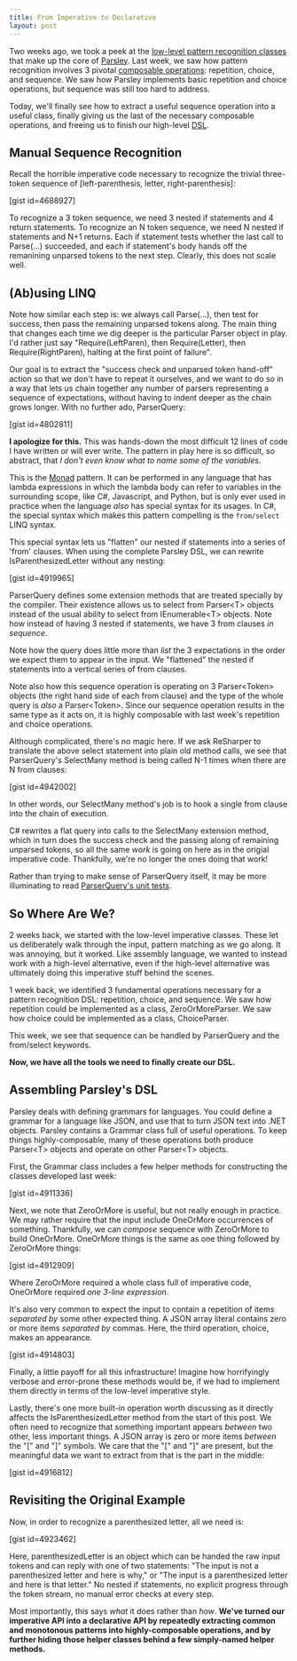 ```yaml
---
title: From Imperative to Declarative
layout: post
---
```


Two weeks ago, we took a peek at the <a href="http://www.headspring.com/patrick/whittling-parsley/">low-level pattern recognition classes</a> that make up the core of <a href="https://github.com/plioi/parsley">Parsley</a>.  Last week, we saw how pattern recognition involves 3 pivotal <a href="http://www.headspring.com/patrick/composable-operations/">composable operations</a>: repetition, choice, and sequence.  We saw how Parsley implements basic repetition and choice operations, but sequence was still too hard to address.

Today, we'll finally see how to extract a useful sequence operation into a useful class, finally giving us the last of the necessary composable operations, and freeing us to finish our high-level <a href="http://martinfowler.com/bliki/DomainSpecificLanguage.html">DSL</a>.

<h2>Manual Sequence Recognition</h2>

Recall the horrible imperative code necessary to recognize the trivial three-token sequence of [left-parenthesis, letter, right-parenthesis]:

[gist id=4688927]

To recognize a 3 token sequence, we need 3 nested if statements and 4 return statements.  To recognize an N token sequence, we need N nested if statements and N+1 returns.  Each if statement tests whether the last call to Parse(...) succeeded, and each if statement's body hands off the remanining unparsed tokens to the next step.  Clearly, this does not scale well.

<h2>(Ab)using LINQ</h2>

Note how similar each step is: we always call Parse(...), then test for success, then pass the remaining unparsed tokens along.  The main thing that changes each time we dig deeper is the particular Parser object in play.  I'd rather just say "Require(LeftParen), then Require(Letter), then Require(RightParen), halting at the first point of failure".

Our goal is to extract the "success check and unparsed token hand-off" action so that we don't have to repeat it ourselves, and we want to do so in a way that lets us chain together any number of parsers representing a sequence of expectations, without having to indent deeper as the chain grows longer.  With no further ado, ParserQuery:

[gist id=4802811]

<strong>I apologize for this.</strong>  This was hands-down the most difficult 12 lines of code I have written or will ever write.  The pattern in play here is so difficult, so abstract, that <em>I don't even know what to name some of the variables.</em>

This is the <a href="http://blogs.msdn.com/b/wesdyer/archive/2008/01/11/the-marvels-of-monads.aspx">Monad</a> pattern.  It can be performed in any language that has lambda expressions in which the lambda body can refer to variables in the surrounding scope, like C#, Javascript, and Python, but is only ever used in practice when the language <em>also</em> has special syntax for its usages.  In C#, the special syntax which makes this pattern compelling is the <code>from/select</code> LINQ syntax.

This special syntax lets us "flatten" our nested if statements into a series of 'from' clauses.  When using the complete Parsley DSL, we can rewrite IsParenthesizedLetter without any nesting:

[gist id=4919965]

ParserQuery defines some extension methods that are treated specially by the compiler.  Their existence allows us to select from Parser&lt;T&gt; objects instead of the usual ability to select from IEnumerable&lt;T&gt; objects.  Note how instead of having 3 nested if statements, we have 3 from clauses <em>in sequence</em>.

Note how the query does little more than <em>list</em> the 3 expectations in the order we expect them to appear in the input.  We "flattened" the nested if statements into a vertical series of from clauses.

Note also how this sequence operation is operating on 3 Parser&lt;Token&gt; objects (the right hand side of each from clause) and the type of the whole query is <em>also</em> a Parser&lt;Token&gt;.  Since our sequence operation results in the same type as it acts on, it is highly composable with last week's repetition and choice operations.

Although complicated, there's no magic here.  If we ask ReSharper to translate the above select statement into plain old method calls, we see that ParserQuery's SelectMany method is being called N-1 times when there are N from clauses:

[gist id=4942002]

In other words, our SelectMany method's job is to hook a single from clause into the chain of execution.

C# rewrites a flat query into calls to the SelectMany extension method, which in turn does the success check and the passing along of remaining unparsed tokens, so all the same <em>work</em> is going on here as in the origial imperative code.  Thankfully, we're no longer the ones doing that work!

Rather than trying to make sense of ParserQuery itself, it may be more illuminating to read <a href="https://github.com/plioi/parsley/blob/cb69098da8135f7ac5fb1b0f84071e0e8b94b8a0/src/Parsley.Test/ParserQueryTests.cs">ParserQuery's unit tests</a>.

<h2>So Where Are We?</h2>

2 weeks back, we started with the low-level imperative classes.  These let us deliberately walk through the input, pattern matching as we go along.  It was annoying, but it worked.  Like assembly language, we wanted to instead work with a high-level alternative, even if the high-level alternative was ultimately doing this imperative stuff behind the scenes.

1 week back, we identified 3 fundamental operations necessary for a pattern recognition DSL: repetition, choice, and sequence.  We saw how repetition could be implemented as a class, ZeroOrMoreParser.  We saw how choice could be implemented as a class, ChoiceParser.

This week, we see that sequence can be handled by ParserQuery and the from/select keywords.

<strong>Now, we have all the tools we need to finally create our DSL.</strong>

<h2>Assembling Parsley's DSL</h2>

Parsley deals with defining grammars for languages.  You could define a grammar for a language like JSON, and use that to turn JSON text into .NET objects.  Parsley contains a Grammar class full of useful operations.  To keep things highly-composable, many of these operations both produce Parser&lt;T&gt; objects and operate on other Parser&lt;T&gt; objects.

First, the Grammar class includes a few helper methods for constructing the classes developed last week:

[gist id=4911336]

Next, we note that ZeroOrMore is useful, but not really enough in practice.  We may rather require that the input include OneOrMore occurrences of something.  Thankfully, we can <em>compose</em> sequence with ZeroOrMore to build OneOrMore.  OneOrMore things is the same as one thing followed by ZeroOrMore things:

[gist id=4912909]

Where ZeroOrMore required a whole class full of imperative code, OneOrMore required <em>one 3-line expression</em>.

It's also very common to expect the input to contain a repetition of items <em>separated by</em> some other expected thing.  A JSON array literal contains zero or more items <em>separated by</em> commas.  Here, the third operation, choice, makes an appearance.

[gist id=4914803]

Finally, a little payoff for all this infrastructure!  Imagine how horrifyingly verbose and error-prone these methods would be, if we had to implement them directly in terms of the low-level imperative style.

Lastly, there's one more built-in operation worth discussing as it directly affects the IsParenthesizedLetter method from the start of this post.  We often need to recognize that something important appears <em>between</em> two other, less important things.  A JSON array is zero or more items <em>between</em> the "[" and "]" symbols.  We care that the "[" and "]" are present, but the meaningful data we want to extract from that is the part in the middle:

[gist id=4916812]

<h2>Revisiting the Original Example</h2>

Now, in order to recognize a parenthesized letter, all we need is:

[gist id=4923462]

Here, parenthesizedLetter is an object which can be handed the raw input tokens and can reply with one of two statements: "The input is not a parenthesized letter and here is why," or "The input is a parenthesized letter and here is that letter."  No nested if statements, no explicit progress through the token stream, no manual error checks at every step.

Most importantly, this says <em>what</em> it does rather than <em>how</em>.  <strong>We've turned our imperative API into a declarative API by repeatedly extracting common and monotonous patterns into highly-composable operations, and by further hiding those helper classes behind a few simply-named helper methods.</strong>